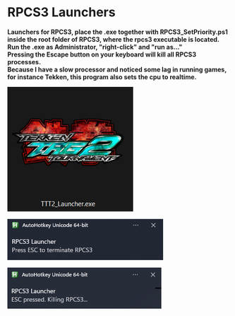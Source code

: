 # RPCS3 Launchers

**Launchers for RPCS3, place the .exe together with RPCS3_SetPriority.ps1 inside the root folder of RPCS3, where the rpcs3 executable is located.**               
**Run the .exe as Administrator, "right-click" and "run as..."**                
**Pressing the Escape button on your keyboard will kill all RPCS3 processes.**              
**Because I have a slow processor and noticed some lag in running games, for instance Tekken, this program also sets the cpu to realtime.**             

![2025-05-25 233337.png](TekkenTagTournament2/images/2025-05-25%20233337.png)

![Screenshot 2025-05-26 015719.png](images/Screenshot%202025-05-26%20015719.png)

![Screenshot 2025-05-26 011058.png](images/Screenshot%202025-05-26%20011058.png)

